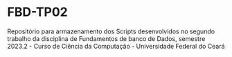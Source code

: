 # FBD-TP02
Repositório para armazenamento dos Scripts desenvolvidos no segundo trabalho da disciplina de Fundamentos de banco de Dados, semestre 2023.2 - Curso de Ciência da Computação - Universidade Federal do Ceará
